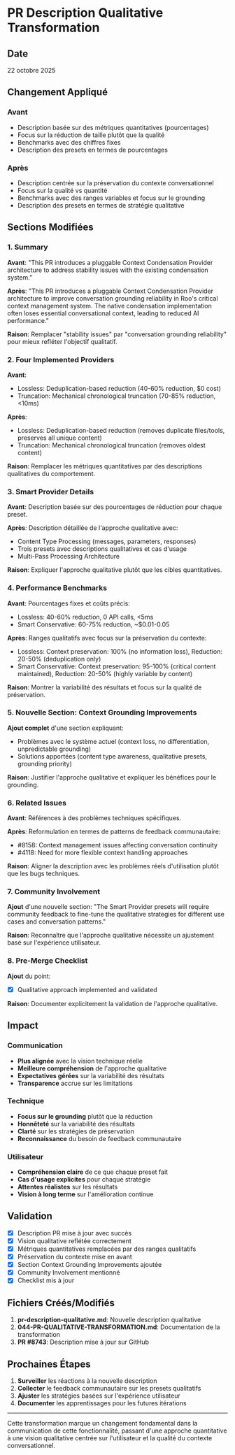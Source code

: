 # PR Description Qualitative Transformation

## Date
22 octobre 2025

## Changement Appliqué

### Avant
- Description basée sur des métriques quantitatives (pourcentages)
- Focus sur la réduction de taille plutôt que la qualité
- Benchmarks avec des chiffres fixes
- Description des presets en termes de pourcentages

### Après
- Description centrée sur la préservation du contexte conversationnel
- Focus sur la qualité vs quantité
- Benchmarks avec des ranges variables et focus sur le grounding
- Description des presets en termes de stratégie qualitative

## Sections Modifiées

### 1. Summary
**Avant**: "This PR introduces a pluggable Context Condensation Provider architecture to address stability issues with the existing condensation system."

**Après**: "This PR introduces a pluggable Context Condensation Provider architecture to improve conversation grounding reliability in Roo's critical context management system. The native condensation implementation often loses essential conversational context, leading to reduced AI performance."

**Raison**: Remplacer "stability issues" par "conversation grounding reliability" pour mieux refléter l'objectif qualitatif.

### 2. Four Implemented Providers
**Avant**: 
- Lossless: Deduplication-based reduction (40-60% reduction, $0 cost)
- Truncation: Mechanical chronological truncation (70-85% reduction, <10ms)

**Après**:
- Lossless: Deduplication-based reduction (removes duplicate files/tools, preserves all unique content)
- Truncation: Mechanical chronological truncation (removes oldest content)

**Raison**: Remplacer les métriques quantitatives par des descriptions qualitatives du comportement.

### 3. Smart Provider Details
**Avant**: Description basée sur des pourcentages de réduction pour chaque preset.

**Après**: Description détaillée de l'approche qualitative avec:
- Content Type Processing (messages, parameters, responses)
- Trois presets avec descriptions qualitatives et cas d'usage
- Multi-Pass Processing Architecture

**Raison**: Expliquer l'approche qualitative plutôt que les cibles quantitatives.

### 4. Performance Benchmarks
**Avant**: Pourcentages fixes et coûts précis:
- Lossless: 40-60% reduction, 0 API calls, <5ms
- Smart Conservative: 60-75% reduction, ~$0.01-0.05

**Après**: Ranges qualitatifs avec focus sur la préservation du contexte:
- Lossless: Context preservation: 100% (no information loss), Reduction: 20-50% (deduplication only)
- Smart Conservative: Context preservation: 95-100% (critical content maintained), Reduction: 20-50% (highly variable by content)

**Raison**: Montrer la variabilité des résultats et focus sur la qualité de préservation.

### 5. Nouvelle Section: Context Grounding Improvements
**Ajout complet** d'une section expliquant:
- Problèmes avec le système actuel (context loss, no differentiation, unpredictable grounding)
- Solutions apportées (content type awareness, qualitative presets, grounding priority)

**Raison**: Justifier l'approche qualitative et expliquer les bénéfices pour le grounding.

### 6. Related Issues
**Avant**: Références à des problèmes techniques spécifiques.

**Après**: Reformulation en termes de patterns de feedback communautaire:
- #8158: Context management issues affecting conversation continuity
- #4118: Need for more flexible context handling approaches

**Raison**: Aligner la description avec les problèmes réels d'utilisation plutôt que les bugs techniques.

### 7. Community Involvement
**Ajout** d'une nouvelle section:
"The Smart Provider presets will require community feedback to fine-tune the qualitative strategies for different use cases and conversation patterns."

**Raison**: Reconnaître que l'approche qualitative nécessite un ajustement basé sur l'expérience utilisateur.

### 8. Pre-Merge Checklist
**Ajout** du point:
- [x] Qualitative approach implemented and validated

**Raison**: Documenter explicitement la validation de l'approche qualitative.

## Impact

### Communication
- **Plus alignée** avec la vision technique réelle
- **Meilleure compréhension** de l'approche qualitative
- **Expectatives gérées** sur la variabilité des résultats
- **Transparence** accrue sur les limitations

### Technique
- **Focus sur le grounding** plutôt que la réduction
- **Honnêteté** sur la variabilité des résultats
- **Clarté** sur les stratégies de préservation
- **Reconnaissance** du besoin de feedback communautaire

### Utilisateur
- **Compréhension claire** de ce que chaque preset fait
- **Cas d'usage explicites** pour chaque stratégie
- **Attentes réalistes** sur les résultats
- **Vision à long terme** sur l'amélioration continue

## Validation

- [x] Description PR mise à jour avec succès
- [x] Vision qualitative reflétée correctement
- [x] Métriques quantitatives remplacées par des ranges qualitatifs
- [x] Préservation du contexte mise en avant
- [x] Section Context Grounding Improvements ajoutée
- [x] Community Involvement mentionné
- [x] Checklist mis à jour

## Fichiers Créés/Modifiés

1. **pr-description-qualitative.md**: Nouvelle description qualitative
2. **044-PR-QUALITATIVE-TRANSFORMATION.md**: Documentation de la transformation
3. **PR #8743**: Description mise à jour sur GitHub

## Prochaines Étapes

1. **Surveiller** les réactions à la nouvelle description
2. **Collecter** le feedback communautaire sur les presets qualitatifs
3. **Ajuster** les stratégies basées sur l'expérience utilisateur
4. **Documenter** les apprentissages pour les futures itérations

---

Cette transformation marque un changement fondamental dans la communication de cette fonctionnalité, passant d'une approche quantitative à une vision qualitative centrée sur l'utilisateur et la qualité du contexte conversationnel.